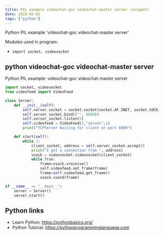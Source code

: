 ```yaml
---
title: PIL example videochat-goc videochat-master server (snippet)
date: 2020-03-02
tags: ["python"]
---
```

Python PIL example 'videochat-goc videochat-master server'


Modules used in program: 
* `import socket, videosocket`

## python videochat-goc videochat-master server

Python PIL example: videochat-goc videochat-master server

```python
import socket, videosocket
from videofeed import VideoFeed

class Server:
    def __init__(self):
        self.server_socket = socket.socket(socket.AF_INET, socket.SOCK_STREAM)
        self.server_socket.bind(("", 6000))
        self.server_socket.listen(5)
        self.videofeed = VideoFeed(1,"server",1)
        print("TCPServer Waiting for client on port 6000")

    def start(self):
        while 1:
            client_socket, address = self.server_socket.accept()
            print("I got a connection from ", address)
            vsock = videosocket.videosocket(client_socket)
            while True:
                frame=vsock.vreceive()
                self.videofeed.set_frame(frame)
                frame=self.videofeed.get_frame()
                vsock.vsend(frame)

if __name__ == "__main__":
    server = Server()
    server.start()


```

## Python links

- Learn Python: https://pythonbasics.org/
- Python Tutorial: https://pythonprogramminglanguage.com
